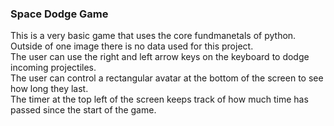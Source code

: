 ### Space Dodge Game

This is a very basic game that uses the core fundmanetals of python. <br> Outside of one image there is no data used for this project. <br>
The user can use the right and left arrow keys on the keyboard to dodge incoming projectiles. <br> The user can control a rectangular avatar at the bottom of the screen to see how long they last. <br>
The timer at the top left of the screen keeps track of how much time has passed since the start of the game.
